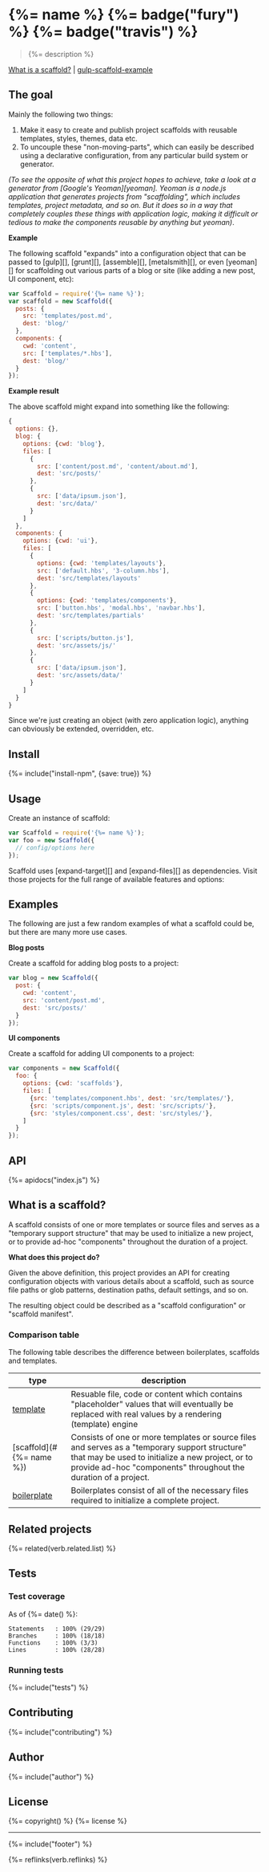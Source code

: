 # {%= name %} {%= badge("fury") %} {%= badge("travis") %}

> {%= description %}

[What is a scaffold?](#what-is-a-scaffold) | [gulp-scaffold-example](https://github.com/jonschlinkert/gulp-scaffold-example)

<!-- toc -->

## The goal

Mainly the following two things:

1. Make it easy to create and publish project scaffolds with reusable templates, styles, themes, data etc.
2. To uncouple these "non-moving-parts", which can easily be described using a declarative configuration, from any particular build system or generator. 

_(To see the opposite of what this project hopes to achieve, take a look at a generator from [Google's Yeoman][yeoman]. Yeoman is a node.js application that generates projects from "scaffolding", which includes templates, project metadata, and so on. But it does so in a way that completely couples these things with application logic, making it difficult or tedious to make the components reusable by anything but yeoman)_.

**Example**

The following scaffold "expands" into a configuration object that can be passed to [gulp][], [grunt][], [assemble][], [metalsmith][], or even [yeoman][] for scaffolding out various parts of a blog or site (like adding a new post, UI component, etc):

```js
var Scaffold = require('{%= name %}');
var scaffold = new Scaffold({
  posts: {
    src: 'templates/post.md',
    dest: 'blog/' 
  },
  components: {
    cwd: 'content',
    src: ['templates/*.hbs'],
    dest: 'blog/'
  }  
});
```

**Example result**

The above scaffold might expand into something like the following:

```js
{
  options: {},
  blog: {
    options: {cwd: 'blog'},
    files: [
      {
        src: ['content/post.md', 'content/about.md'],
        dest: 'src/posts/'
      },
      {
        src: ['data/ipsum.json'],
        dest: 'src/data/'
      }
    ]
  },
  components: {
    options: {cwd: 'ui'},
    files: [
      {
        options: {cwd: 'templates/layouts'},
        src: ['default.hbs', '3-column.hbs'],
        dest: 'src/templates/layouts'
      },
      {
        options: {cwd: 'templates/components'},
        src: ['button.hbs', 'modal.hbs', 'navbar.hbs'],
        dest: 'src/templates/partials'
      },
      {
        src: ['scripts/button.js'],
        dest: 'src/assets/js/'
      },
      {
        src: ['data/ipsum.json'],
        dest: 'src/assets/data/'
      }
    ]
  }
}
```

Since we're just creating an object (with zero application logic), anything can obviously be extended, overridden, etc. 

## Install

{%= include("install-npm", {save: true}) %}

## Usage

Create an instance of scaffold:

```js
var Scaffold = require('{%= name %}');
var foo = new Scaffold({
  // config/options here  
});
```

Scaffold uses [expand-target][] and [expand-files][] as dependencies. Visit those projects for the full range of available features and options:

## Examples

The following are just a few random examples of what a scaffold could be, but there are many more use cases. 

**Blog posts**

Create a scaffold for adding blog posts to a project:

```js
var blog = new Scaffold({
  post: {
    cwd: 'content',
    src: 'content/post.md', 
    dest: 'src/posts/'
  }
});
```

**UI components**

Create a scaffold for adding UI components to a project:

```js
var components = new Scaffold({
  foo: {
    options: {cwd: 'scaffolds'},
    files: [
      {src: 'templates/component.hbs', dest: 'src/templates/'},
      {src: 'scripts/component.js', dest: 'src/scripts/'},
      {src: 'styles/component.css', dest: 'src/styles/'},
    ]
  }
});
```

## API
{%= apidocs("index.js") %}

## What is a scaffold?

A scaffold consists of one or more templates or source files and serves as a "temporary support structure" that may be used to initialize a new project, or to provide ad-hoc "components" throughout the duration of a project.

**What does this project do?**

Given the above definition, this project provides an API for creating configuration objects with various details about a scaffold, such as source file paths or glob patterns, destination paths, default settings, and so on.

The resulting object could be described as a "scaffold configuration" or "scaffold manifest".

### Comparison table

The following table describes the difference between boilerplates, scaffolds and templates.

| **type** | **description** |
| --- | --- |
| [template](https://github.com/jonschlinkert/templates) | Resuable file, code or content which contains "placeholder" values that will eventually be replaced with real values by a rendering (template) engine |
| [scaffold](#{%= name %}) | Consists of one or more templates or source files and serves as a "temporary support structure" that may be used to initialize a new project, or to provide ad-hoc "components" throughout the duration of a project. |
| [boilerplate](https://github.com/boilerplates) | Boilerplates consist of all of the necessary files required to initialize a complete project. |

## Related projects
{%= related(verb.related.list) %}  

## Tests
### Test coverage

As of {%= date() %}:

```
Statements   : 100% (29/29)
Branches     : 100% (18/18)
Functions    : 100% (3/3)
Lines        : 100% (28/28)
```

### Running tests
{%= include("tests") %}

## Contributing
{%= include("contributing") %}

## Author
{%= include("author") %}

## License
{%= copyright() %}
{%= license %}

***

{%= include("footer") %}

{%= reflinks(verb.reflinks) %}
